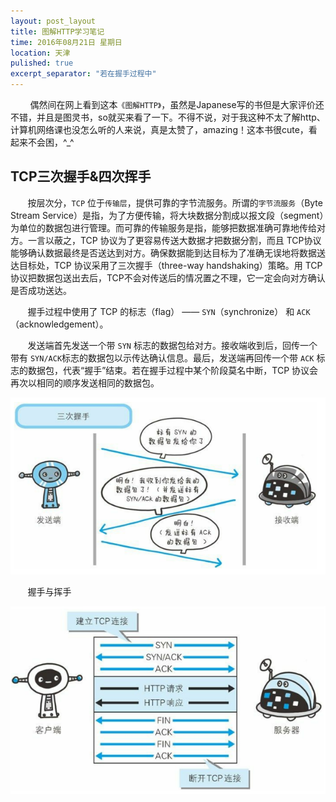 ```yaml
---
layout: post_layout
title: 图解HTTP学习笔记
time: 2016年08月21日 星期日
location: 天津
pulished: true
excerpt_separator: "若在握手过程中"
---
```

&#160; &#160; &#160; &#160; 偶然间在网上看到这本`《图解HTTP》`，虽然是Japanese写的书但是大家评价还不错，并且是图灵书，so就买来看了一下。不得不说，对于我这种不太了解http、计算机网络课也没怎么听的人来说，真是太赞了，amazing！这本书很cute，看起来不会困，^_^

## TCP三次握手&四次挥手

&#160; &#160; &#160; &#160;按层次分，`TCP` 位于`传输层`，提供可靠的字节流服务。所谓的`字节流服务`（Byte Stream Service）是指，为了方便传输，将大块数据分割成以报文段（segment）为单位的数据包进行管理。而可靠的传输服务是指，能够把数据准确可靠地传给对方。一言以蔽之，TCP 协议为了更容易传送大数据才把数据分割，而且 TCP协议能够确认数据最终是否送达到对方。确保数据能到达目标为了准确无误地将数据送达目标处，TCP 协议采用了三次握手（three-way handshaking）策略。用 TCP 协议把数据包送出去后，TCP不会对传送后的情况置之不理，它一定会向对方确认是否成功送达。


&#160; &#160; &#160; &#160;握手过程中使用了 TCP 的标志（flag） —— `SYN`（synchronize） 和
`ACK`（acknowledgement）。

&#160; &#160; &#160; &#160;发送端首先发送一个带 `SYN` 标志的数据包给对方。接收端收到后，回传一个带有 `SYN/ACK`标志的数据包以示传达确认信息。最后，发送端再回传一个带 `ACK` 标志的数据包，代表“握手”结束。若在握手过程中某个阶段莫名中断，TCP 协议会再次以相同的顺序发送相同的数据包。

<img src="/assets/img/HTTP_Learning/0.png" alt="图片无法正常显示">

&#160; &#160; &#160; &#160;握手与挥手

<img src="/assets/img/HTTP_Learning/1.png" alt="图片无法正常显示">



